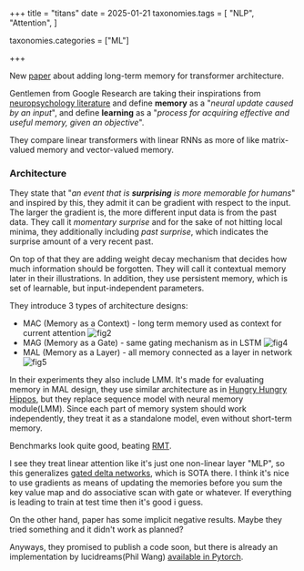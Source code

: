 +++
title = "titans"
date = 2025-01-21
taxonomies.tags = [
    "NLP",
    "Attention",
]

taxonomies.categories = ["ML"]

+++

New [paper](https://arxiv.org/pdf/2501.00663v1) about adding long-term memory for transformer architecture.

Gentlemen from Google Research are taking their inspirations from [neuropsychology literature](https://www.researchgate.net/publication/236259722_Learning_and_Memory/) and define **memory** as a "*neural update caused by an input*", and define **learning** as a "*process for acquiring effective and useful memory, given an objective*".

They compare linear transformers with linear RNNs as more of like matrix-valued memory and vector-valued memory.

### Architecture

They state that "*an event that is **surprising** is more memorable for humans*" and inspired by this, they admit it can be gradient with respect to the input. The larger the gradient is, the more different input data is from the past data. They call it *momentary surprise* and for the sake of not hitting local minima, they additionally including *past surprise*, which indicates the surprise amount of a very recent past.

On top of that they are adding weight decay mechanism that decides how much information should be forgotten. They will call it contextual memory later in their illustrations. In addition, they use persistent memory, which is set of learnable, but input-independent parameters.

They introduce 3 types of architecture designs:

- MAC (Memory as a Context) - long term memory used as context for current attention
![fig2](https://bear-images.sfo2.cdn.digitaloceanspaces.com/paxamans/fig2.png)
- MAG (Memory as a Gate) - same gating mechanism as in LSTM
![fig4](https://bear-images.sfo2.cdn.digitaloceanspaces.com/paxamans/fig4.png)
- MAL (Memory as a Layer) - all memory connected as a layer in network
![fig5](https://bear-images.sfo2.cdn.digitaloceanspaces.com/paxamans/fig5.png)

In their experiments they also include LMM. It's made for evaluating memory in MAL design, they use similar architecture as in [Hungry Hungry Hippos](https://arxiv.org/pdf/2212.14052), but they replace sequence model with neural memory module(LMM). Since each part of memory system should work independently, they treat it as a standalone model, even without short-term memory.

Benchmarks look quite good, beating [RMT](https://arxiv.org/pdf/2207.06881).

I see they treat linear attention like it's just one non-linear layer "MLP", so this generalizes [gated delta networks](https://arxiv.org/pdf/2412.06464), which is SOTA there. I think it's nice to use gradients as means of updating the memories before you sum the key value map and do associative scan with gate or whatever. If everything is leading to train at test time then it's good i guess.

On the other hand, paper has some implicit negative results. Maybe they tried something and it didn't work as planned?

Anyways, they promised to publish a code soon, but there is already an implementation by lucidreams(Phil Wang) [available in Pytorch](https://github.com/lucidrains/titans-pytorch).


